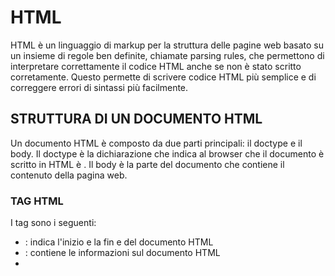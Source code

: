 # HTML

HTML è un linguaggio di markup per la struttura delle pagine web basato su un insieme di regole ben definite, chiamate parsing rules, che permettono di interpretare correttamente il codice HTML anche se non è stato scritto corretamente. Questo permette di scrivere codice HTML più semplice e di correggere errori di sintassi più facilmente.

## STRUTTURA DI UN DOCUMENTO HTML

Un documento HTML  è composto da due parti principali: il doctype e il body. Il doctype è la dichiarazione che indica al browser che il documento è scritto in HTML è <!DOCTYPE html>. Il body è la parte del documento che contiene il contenuto della pagina web.

### TAG HTML

I tag sono i seguenti:
- <html> : indica l'inizio e la fin e del documento HTML
- <head>: contiene le informazioni sul documento HTML
- <title>: contiene il titolo del documento HTML
- <body>: contiene il documento del documento HTML
- <h1>, <h2>, <h3>, <h4>, <h5>, <h6>: contengono i titoli di primo , secondo, terzo, quarto, quinto e sesto livello
- <p>: contiene il paragrafo
- <br>: va a capo
- <hr>: inserisce una linea orizzontale
- <a>: contiene un link 
- <img>: contiene un'immagine 
- <ul>: contiene una lista ordinata 
- <li>: contiene un elemento di una lista
- <div>: contiene un blocco di contenuto

Alcuni tag necessitano di chiusura esplicita, altri no. Spesso la chiusura è implicita, cioè il tag di chiusura è inserito automaticamente dal browser.

### ATTRIBUTI HTML

Gli attributi HTML sono i seguenti:

- id: identifica un elemento 
- class: identifica un gruppo 

<b>: fa il grassetto
### Layout responsivo

layout che si adatta automaticamente alle dimensioni del dispositivo su cui viene visulizzato. Quando la finestra del browser è più piccola di 768px, il layout 

Grid layout

Flexbox layout: è un aproprietà 

Font
<link href= "https://fonts.googleapis.com/css2?family=Roboto>